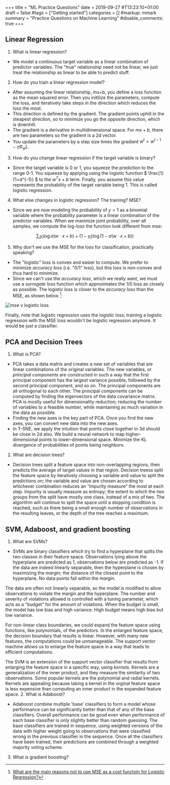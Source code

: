 +++
title = "ML Practice Questions"
date = 2019-09-27  #T13:23:10+01:00
draft = false
#tags = ["Getting started"]
categories = []
#markup: mmark
summary = "Practice Questions on Machine Learning"
#disable_comments: true
+++

## Linear Regression

1. What is linear regression?
  * We model a continuous target variable as a linear combination of predictor variables. The "true" relationship need not be linear, we just treat the relationship as linear to be able to predict stuff.

2. How do you train a linear regression model?
  * After assuming the linear relationship, mx+b, you define a loss funciton as the mean squared error. Then you initilize the parameters, compute the loss, and iteratively take steps in the direction which reduces the loss the most. 
  * This direction is defined by the gradient. The gradient points uphill in the steapest direction, so to minimize you go the opposite direction, which is downhill.
  * The gradient is a derivative in multidimensional space. For $mx+b$, there are two parameters so the gradient is a 2d vector.
  * You update the parameters by a step size times the gradient $w^{t} = w^{t-1} - \eta \nabla_{w}L$.

3. How do you change linear regression if the target variable is binary?
  * Since the target variable is 0 or 1, you squeeze the prediction to the range 0-1. You squeeze by applying using the logistic function $ \frac{1}{1+d^{-1}} $ to the $w^{T}x + b$ term. Finally, you assume this value represents the probability of the target variable being 1. This is called logistic regression.

4. What else changes in logistic regression? The training? MSE?
  * Since we are now modeling the probability of $y=1$ as a binomial variable where the probability parameter is a linear combination of the predictor variables. When we maximize joint probability, over all samples, we compute the log-loss the function look different from mse: 

  $$\sum_i y_i \log \sigma(w \cdot x+b)+(1-y_i)\log(1-\sigma(w \cdot x+b))$$

5. Why don't we use the MSE for the loss for classification, practically speaking?
  * The "logistic" loss is convex and easier to compute. We prefer to minimize _accuracy loss_ (i.e. "0/1" loss), but this loss is non-convex and thus hard to minimize.
  * Since we can't use the _accuracy loss_, which we really want, we must use a _surrogate_ loss function which approximates the 1/0 loss as closely as possible. The logistic loss is closer to the _accuracy loss_ than the MSE, as shown below [^1]:

![mse v logistic loss](/img/mse_v_logistic_loss.png)

Finally, note that logistic regression uses the logistic loss; training a logistic regression with the MSE loss wouldn't be logistic regression anymore. It would be just a classifier.

## PCA and Decision Trees
1. What is PCA?
* PCA takes a data matrix and creates a new set of variables that are linear combinations of the original variables. The new variables, or _principal components_ are constructed in such a way that the first principal component has the largest variance possible, followed by the second principal component, and so on. The principal components are all orthogonal to each other. The principal components can be computed by finding the eigenvectors of the data covariance matrix. PCA is mostly useful for dimensionality reduction; reducing the number of variables to a feasible number, while maintaining as much variation in the data as possible.
* Finding the new axes is the key part of PCA. Once you find the new axes, you can convert new data into the new axes.
* In T-SNE, we apply the intuition that points close together in 3d should be close in 2d also. We build a neural network to map higher-dimensional points to lower-dimensional space. Minimize the KL divergence of probabilities of points being neighbors.

2. What are decision trees?
* Decision trees split a feature space into non-overlapping regions, then predicts the average of target values in that region. Decision treess split the feature space by iteratively choosing a variable and value to split the predictions on; the variable and value are chosen according to whichever combination reduces an “impurity measure” the most at each step. Impurity is usually measure as entropy; the extent to which the two groups from the split have mostly one class, instead of a mix of two. The algorithm will continue to split the space until a stopping condition is reached, such as there being a small enough number of observations in the resulting leaves, or the depth of the tree reaches a maximum.

## SVM, Adaboost, and gradient boosting
1. What are SVMs?
  * SVMs are binary classifiers which try to find a hyperplane that splits the two classes in their feature space. Observations lying above the hyperplane are predicted as 1, observations below are predicted as -1. If the data are indeed linearly separable, then the hyperplane is chosen by maximizing the _margin_; the distance of the closest point to the hyperplane. No data points fall within the _margin_.

  The data are often not linearly separable, so the model is modified to allow observations to violate the margin and the hyperplane. The number and severity of violations allowed is controlled with a tuning parameter, which acts as a "budget" for the amount of violations. When the budget is small, the model has low bias and high variance. High budget means high bias but low variance.

  For non-linear class boundaries, we could expand the feature space using functions, like polynomials, of the predictors. In the enlarged feature space, the decision boundary that results is linear. However, with many new features, the computations could be unmanageable. The support vector machine allows us to enlarge the feature space in a way that leads to efficient computations.

  The SVM is an extension of the support vector classifier that results from enlarging the feature space in a specific way, using _kernels_. Kernels are a generalization of the inner product, and they measure the similarity of two observations. Some popular kernels are the polynomial and radial kernels. Kernels are appealing because taking a kernel in the orginal feature space is less expensive than computing an inner product in the expanded feature space.
2. What is Adaboost?
  * Adaboost combine multiple 'base' classifiers to form a model whose performance can be significantly better than that of any of the base classifiers. Overall performance can be good even when performance of each base classifier is only slightly better than random guessing. The base classifiers are trained in sequence, using weighted versions of the data with higher weight going to observations that were classified wrong in the previous classifier in the sequence. Once all the classifiers have been trained, their predictions are combined through a weighted majority voting scheme.
3. What is gradient boosting? 


[^1]: [What are the main reasons not to use MSE as a cost functoin for Logistic Regression?](https://www.quora.com/What-are-the-main-reasons-not-to-use-MSE-as-a-cost-function-for-Logistic-Regression)